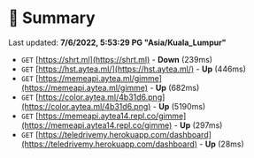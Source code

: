# 📖 Summary
Last updated: **7/6/2022, 5:53:29 PG "Asia/Kuala_Lumpur"**

- `GET` [https://shrt.ml](https://shrt.ml) - **Down** (239ms)
- `GET` [https://hst.aytea.ml/](https://hst.aytea.ml/) - **Up** (446ms)
- `GET` [https://memeapi.aytea.ml/gimme](https://memeapi.aytea.ml/gimme) - **Up** (682ms)
- `GET` [https://color.aytea.ml/4b31d6.png](https://color.aytea.ml/4b31d6.png) - **Up** (5190ms)
- `GET` [https://memeapi.aytea14.repl.co/gimme](https://memeapi.aytea14.repl.co/gimme) - **Up** (297ms)
- `GET` [https://teledrivemy.herokuapp.com/dashboard](https://teledrivemy.herokuapp.com/dashboard) - **Up** (28ms)

